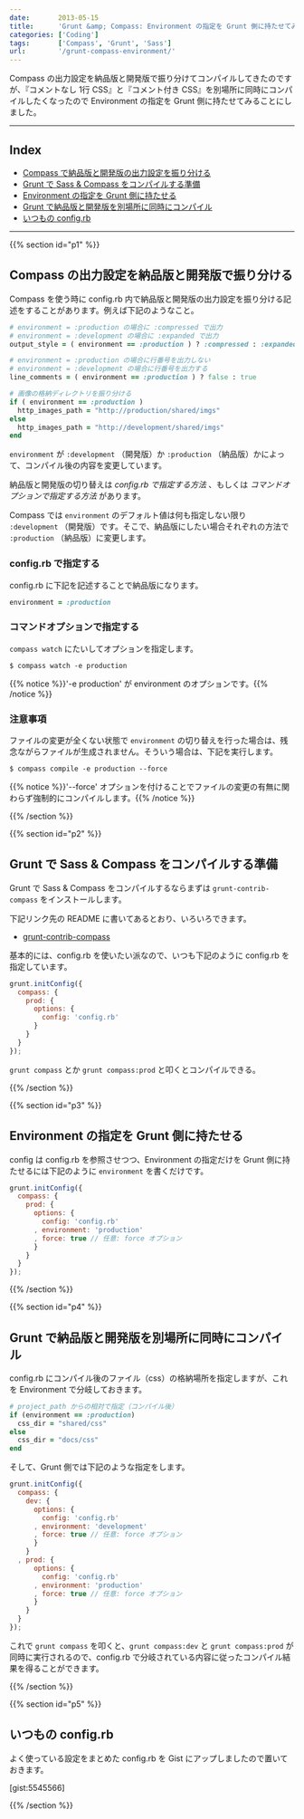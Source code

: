 ```yaml
---
date:       2013-05-15
title:      'Grunt &amp; Compass: Environment の指定を Grunt 側に持たせてみる'
categories: ['Coding']
tags:       ['Compass', 'Grunt', 'Sass']
url:        '/grunt-compass-environment/'
---
```


Compass の出力設定を納品版と開発版で振り分けてコンパイルしてきたのですが、『コメントなし 1行 CSS』と『コメント付き CSS』を別場所に同時にコンパイルしたくなったので Environment の指定を Grunt 側に持たせてみることにしました。

---

## Index

- [Compass で納品版と開発版の出力設定を振り分ける](#p1)
- [Grunt で Sass &amp; Compass をコンパイルする準備](#p2)
- [Environment の指定を Grunt 側に持たせる](#p3)
- [Grunt で納品版と開発版を別場所に同時にコンパイル](#p4)
- [いつもの config.rb](#p5)

---

{{% section id="p1" %}}

## Compass の出力設定を納品版と開発版で振り分ける

Compass を使う時に config.rb 内で納品版と開発版の出力設定を振り分ける記述をすることがあります。例えば下記のようなこと。

```ruby
# environment = :production の場合に :compressed で出力
# environment = :development の場合に :expanded で出力
output_style = ( environment == :production ) ? :compressed : :expanded

# environment = :production の場合に行番号を出力しない
# environment = :development の場合に行番号を出力する
line_comments = ( environment == :production ) ? false : true

# 画像の格納ディレクトリを振り分ける
if ( environment == :production )
  http_images_path = "http://production/shared/imgs"
else
  http_images_path = "http://development/shared/imgs"
end
```

`environment` が `:development` （開発版）か `:production` （納品版）かによって、コンパイル後の内容を変更しています。

納品版と開発版の切り替えは *config.rb で指定する方法* 、もしくは *コマンドオプションで指定する方法* があります。

Compass では `environment` のデフォルト値は何も指定しない限り `:development` （開発版）です。そこで、納品版にしたい場合それぞれの方法で `:production` （納品版）に変更します。

### config.rb で指定する

config.rb に下記を記述することで納品版になります。

```ruby
environment = :production
```

### コマンドオプションで指定する

`compass watch` にたいしてオプションを指定します。

```shell
$ compass watch -e production
```

{{% notice %}}'-e production' が environment のオプションです。{{% /notice %}}

### 注意事項

ファイルの変更が全くない状態で `environment` の切り替えを行った場合は、残念ながらファイルが生成されません。そういう場合は、下記を実行します。

```shell
$ compass compile -e production --force
```

{{% notice %}}'--force' オプションを付けることでファイルの変更の有無に関わらず強制的にコンパイルします。{{% /notice %}}

{{% /section %}}

{{% section id="p2" %}}

## Grunt で Sass & Compass をコンパイルする準備

Grunt で Sass & Compass をコンパイルするならまずは `grunt-contrib-compass` をインストールします。

下記リンク先の README に書いてあるとおり、いろいろできます。

- [grunt-contrib-compass](https://github.com/gruntjs/grunt-contrib-compass)

基本的には、config.rb を使いたい派なので、いつも下記のように config.rb を指定しています。

```javascript
grunt.initConfig({
  compass: {
    prod: {
      options: {
        config: 'config.rb'
      }
    }
  }
});
```

`grunt compass` とか `grunt compass:prod` と叩くとコンパイルできる。

{{% /section %}}

{{% section id="p3" %}}

## Environment の指定を Grunt 側に持たせる

config は config.rb を参照させつつ、Environment の指定だけを Grunt 側に持たせるには下記のように `environment` を書くだけです。

```javascript
grunt.initConfig({
  compass: {
    prod: {
      options: {
        config: 'config.rb'
      , environment: 'production'
      , force: true // 任意: force オプション
      }
    }
  }
});
```

{{% /section %}}

{{% section id="p4" %}}

## Grunt で納品版と開発版を別場所に同時にコンパイル

config.rb にコンパイル後のファイル（css）の格納場所を指定しますが、これを Environment で分岐しておきます。


```ruby
# project_path からの相対で指定（コンパイル後）
if (environment == :production)
  css_dir = "shared/css"
else
  css_dir = "docs/css"
end
```

そして、Grunt 側では下記のような指定をします。

```javascript
grunt.initConfig({
  compass: {
    dev: {
      options: {
        config: 'config.rb'
      , environment: 'development'
      , force: true // 任意: force オプション
      }
    }
  , prod: {
      options: {
        config: 'config.rb'
      , environment: 'production'
      , force: true // 任意: force オプション
      }
    }
  }
});
```

これで `grunt compass` を叩くと、`grunt compass:dev` と `grunt compass:prod` が同時に実行されるので、config.rb で分岐されている内容に従ったコンパイル結果を得ることができます。

{{% /section %}}

{{% section id="p5" %}}

## いつもの config.rb

よく使っている設定をまとめた config.rb を Gist にアップしましたので置いておきます。

[gist:5545566]

{{% /section %}}
